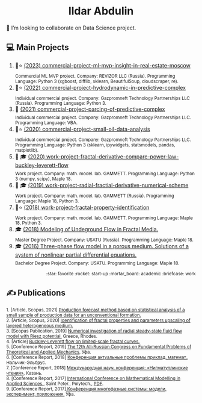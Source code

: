 <h1 align="center">Ildar Abdulin</h1>

👯 I’m looking to collaborate on Data Science project. 

<!--
Эмодзи https://gist.github.com/rxaviers/7360908
-->



## :computer: Main Projects 
1. :rocket::star: [(2023) commercial-project-ml-mvp-insight-in-real-estate-moscow](https://github.com/ResearchMachine/commercial-project-ml-mvp-insight-in-real-estate-moscow)  
<sub>Commercial ML MVP project. Company: REVIZOR LLC (Russia). Programming Language: Python 3 (xgboost, difflib, sklearn, BeautifulSoup, cloudscraper, re).</sub>
2. :briefcase::star: [(2022) commercial-project-hydrodynamic-in-predictive-complex](https://github.com/ResearchMachine/commercial-project-hydrodynamic-in-predictive-complex)  
<sub>Individual commercial project. Company: Gazpromneft Technology Partnerships LLC (Russia). Programming Language: Python 3.</sub>
3. :briefcase: [(2021) commercial-project-parcing-of-predictive-complex](https://github.com/ResearchMachine/commercial-project-parcing-of-predictive-complex)  
<sub>Individual commercial project. Company: Gazpromneft Technology Partnerships LLC. Programming Language: VBA. </sub>
4. :briefcase::star: [(2020) commercial-project-small-oil-data-analysis](https://github.com/ResearchMachine/commercial-project-small-oil-data-analysis)  
<sub>Individual commercial project. Company: Gazpromneft Technology Partnerships LLC. Programming Language: Python 3 (sklearn, ipywidgets, statsmodels, pandas, matplotlib).</sub>
5. :briefcase: :mortar_board: [(2020) work-project-fractal-derivative-compare-power-law-buckley-leverett-flow](https://github.com/ResearchMachine/work-project-fractal-derivative-compare-power-law-buckley-leverett-flow)  
<sub>Work project. Company: math. model. lab. GAMMETT. Programming Language: Python 3 (numpy, scipy), Maple 18.</sub>
6. :briefcase: :mortar_board: [(2019) work-project-radial-fractial-derivative-numerical-scheme](https://github.com/ResearchMachine/work-project-radial-fractial-derivative-numerical-scheme)  
<sub>Work project. Company: math. model. lab. GAMMETT (Russia). Programming Language: Maple 18, Python 3. </sub>
7. :briefcase::star: [(2018) work-project-fractal-property-identification](https://github.com/ResearchMachine/work-project-fractal-property-identification)  
<sub>Work project. Company: math. model. lab. GAMMETT. Programming Language: Maple 18, Python 3. </sub>
8. :mortar_board: [(2018) Modeling of Undeground Flow in Fractal Media.](https://github.com/ResearchMachine/master-degree-diploma-project-fractal-undeground-flow-modeling)  
<sub>Master Degree Project. Company: USATU (Russia). Programming Language: Maple 18. </sub>
9. :mortar_board: [(2016) Three-phase flow model in a porous medium. Solutions of a system of nonlinear partial differential equations.](https://github.com/ResearchMachine/bachelor-diploma-project-exact-solution-3phase-buckley-leverett-flow/blob/main/README.md)  
<sub>Bachelor Degree Project. Company: USATU. Programming Language: Maple 18. </sub>

<p align="right"><sub>:star: favorite :rocket: start-up :mortar_board: academic :briefcase: work</sub> </p>

## ✍️ Publications 
<sub>1. [Article, Scopus, 2021] [Production forecast method based on statistical analysis of a small sample of production data for an unconventional formation.](https://drive.google.com/file/d/1qE-9qQnkZE5XCGLoLYbKlHNVxqDihmjX/view)  </sub>  
<sub>2. [Article, Scopus, 2020] [Identification of fractal properties and parameters
upscaling of layered heterogeneous medium.](https://drive.google.com/file/d/1qETB0hnixHej1ArClK5GxOi7HWesQq1Y/view)</sub>    
<sub>3. [Scopus Publication, 2019] [Numerical investigation of radial steady-state fluid flow model with Riesz potential.](https://drive.google.com/file/d/15wLtVAbkfqSllJ2EHqO6GHlX2_xYmJ2m/view) Greece, Rhodes.</sub>    
<sub>4. [Article] [Buckley-Leverett flow on limited-scale fractal curves.](https://drive.google.com/file/d/1hLrADL_Dlk3CTJo4hXmmZqamXgYGGhHA/view)</sub>    
<sub>5. [Conference Report, 2019] [The 12th All-Russian Congress on Fundamental Problems of Theoretical and Applied Mechanics](https://www.imsp.ru/en/node/377), Уфа.</sub>    
<sub>6. [Conference Report, 2018] [Конференция актуальные проблемы приклад. математ.](http://niipma.ru/wp-content/uploads/2019/03/Programma-konferentsii-1.pdf), Нальчик–Эльбрус.</sub>    
<sub>7. [Conference Report, 2018] [Международная науч. конференция: «Нигматуллинские чтения»](https://www.elibrary.ru/item.asp?id=36770999), Казань.</sub>    
<sub>8. [Conference Report, 2017] [International Conference on Mathematical Modelling in Applied Sciences.](https://icmmas.alpha-publishing.net/files/Abstract-Book.pdf), Saint Peter., Polytech., [PDF](https://drive.google.com/file/d/10TF3ykGnCAFmkqVJBLMwIU0wyTNL3nGA/view). </sub>    
<sub>9. [Conference Report, 2017][ Конференция многофазные системы: модели, эксперимент, приложения.](https://www.elibrary.ru/item.asp?id=30054752) Уфа.</sub> 



